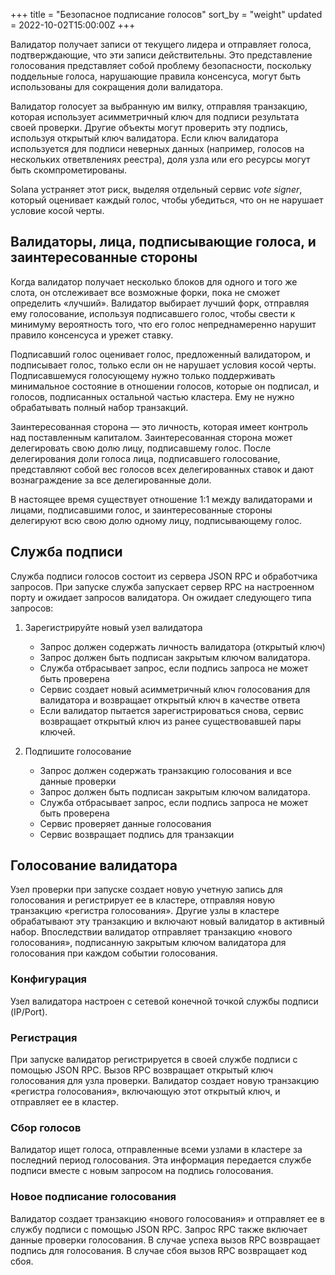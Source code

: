 +++
title = "Безопасное подписание голосов"
sort_by = "weight"
updated = 2022-10-02T15:00:00Z
+++

Валидатор получает записи от текущего лидера и отправляет голоса, подтверждающие, что эти записи действительны. Это представление голосования представляет собой проблему безопасности, поскольку поддельные голоса, нарушающие правила консенсуса, могут быть использованы для сокращения доли валидатора.

Валидатор голосует за выбранную им вилку, отправляя транзакцию, которая использует асимметричный ключ для подписи результата своей проверки. Другие объекты могут проверить эту подпись, используя открытый ключ валидатора. Если ключ валидатора используется для подписи неверных данных \(например, голосов на нескольких ответвлениях реестра\), доля узла или его ресурсы могут быть скомпрометированы.

Solana устраняет этот риск, выделяя отдельный сервис _vote signer_, который оценивает каждый голос, чтобы убедиться, что он не нарушает условие косой черты.

## Валидаторы, лица, подписывающие голоса, и заинтересованные стороны

Когда валидатор получает несколько блоков для одного и того же слота, он отслеживает все возможные форки, пока не сможет определить «лучший». Валидатор выбирает лучший форк, отправляя ему голосование, используя подписавшего голос, чтобы свести к минимуму вероятность того, что его голос непреднамеренно нарушит правило консенсуса и урежет ставку.

Подписавший голос оценивает голос, предложенный валидатором, и подписывает голос, только если он не нарушает условия косой черты. Подписавшемуся голосующему нужно только поддерживать минимальное состояние в отношении голосов, которые он подписал, и голосов, подписанных остальной частью кластера. Ему не нужно обрабатывать полный набор транзакций.

Заинтересованная сторона — это личность, которая имеет контроль над поставленным капиталом. Заинтересованная сторона может делегировать свою долю лицу, подписавшему голос. После делегирования доли голоса лица, подписавшего голосование, представляют собой вес голосов всех делегированных ставок и дают вознаграждение за все делегированные доли.

В настоящее время существует отношение 1:1 между валидаторами и лицами, подписавшими голос, и заинтересованные стороны делегируют всю свою долю одному лицу, подписывающему голос.

## Служба подписи

Служба подписи голосов состоит из сервера JSON RPC и обработчика запросов. При запуске служба запускает сервер RPC на настроенном порту и ожидает запросов валидатора. Он ожидает следующего типа запросов:

1. Зарегистрируйте новый узел валидатора
   
   - Запрос должен содержать личность валидатора \(открытый ключ\)
   - Запрос должен быть подписан закрытым ключом валидатора.
   - Служба отбрасывает запрос, если подпись запроса не может быть проверена
   - Сервис создает новый асимметричный ключ голосования для валидатора и возвращает открытый ключ в качестве ответа
   - Если валидатор пытается зарегистрироваться снова, сервис возвращает открытый ключ из ранее существовавшей пары ключей.

2. Подпишите голосование
   
   - Запрос должен содержать транзакцию голосования и все данные проверки
   - Запрос должен быть подписан закрытым ключом валидатора.
   - Служба отбрасывает запрос, если подпись запроса не может быть проверена
   - Сервис проверяет данные голосования
   - Сервис возвращает подпись для транзакции

## Голосование валидатора

Узел проверки при запуске создает новую учетную запись для голосования и регистрирует ее в кластере, отправляя новую транзакцию «регистра голосования». Другие узлы в кластере обрабатывают эту транзакцию и включают новый валидатор в активный набор. Впоследствии валидатор отправляет транзакцию «нового голосования», подписанную закрытым ключом валидатора для голосования при каждом событии голосования.

### Конфигурация

Узел валидатора настроен с сетевой конечной точкой службы подписи \(IP/Port\).

### Регистрация

При запуске валидатор регистрируется в своей службе подписи с помощью JSON RPC. Вызов RPC возвращает открытый ключ голосования для узла проверки. Валидатор создает новую транзакцию «регистра голосования», включающую этот открытый ключ, и отправляет ее в кластер.

### Сбор голосов

Валидатор ищет голоса, отправленные всеми узлами в кластере за последний период голосования. Эта информация передается службе подписи вместе с новым запросом на подпись голосования.

### Новое подписание голосования

Валидатор создает транзакцию «нового голосования» и отправляет ее в службу подписи с помощью JSON RPC. Запрос RPC также включает данные проверки голосования. В случае успеха вызов RPC возвращает подпись для голосования. В случае сбоя вызов RPC возвращает код сбоя.
